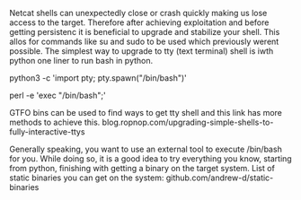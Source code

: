 Netcat shells can unexpectedly close or crash quickly making us lose access to the target. Therefore after achieving exploitation and before getting persistenc it is beneficial to upgrade and stabilize your shell. This allos for commands like su and sudo to be used which previously werent possible.
The simplest way to upgrade to tty (text terminal) shell is iwth python one liner to run bash in python.

python3 -c 'import pty; pty.spawn("/bin/bash")'

perl -e 'exec "/bin/bash";'


GTFO bins can be used to find ways to get tty shell and this link has more methods to achieve this. blog.ropnop.com/upgrading-simple-shells-to-fully-interactive-ttys

Generally speaking, you want to use an external tool to execute /bin/bash for you. While doing so, it is a good idea to try everything you know, starting from python, finishing with getting a binary on the target system. 
List of static binaries you can get on the system: github.com/andrew-d/static-binaries
